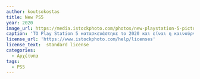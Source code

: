 ```yaml
---
author: koutsokostas
title: New PS5
year: 2020
image_url: https://media.istockphoto.com/photos/new-playstation-5-picture-id1287173816
caption: 'ΤΟ Play Station 5 κατασκευάστηκε το 2020 και είναι η καινούργια κονσόλα της SONY που υπόσχετai μια νέα εμπειρία gaming'
license_url: 'https://www.istockphoto.com/help/licenses'
license_text:  standard license
categories:
  - Αρχέτυπα 
tags:
  - PS5 
---
```

